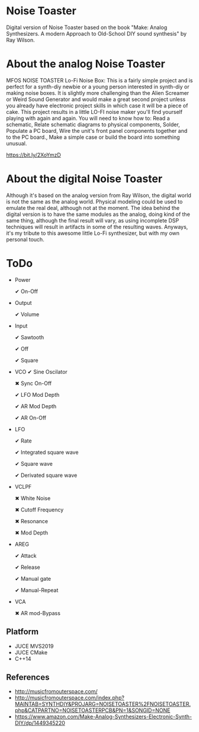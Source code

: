 # Noise Toaster

Digital version of Noise Toaster based on the book "Make: Analog Synthesizers. A modern Approach to Old-School DIY sound synthesis" by Ray Wilson. 

# About the analog Noise Toaster

MFOS NOISE TOASTER Lo-Fi Noise Box: This is a fairly simple project and is perfect for a synth-diy newbie or a young person interested in synth-diy or making noise boxes. It is slightly more challenging than the Alien Screamer or Weird Sound Generator and would make a great second project unless you already have electronic project skills in which case it will be a piece of cake. This project results in a little LO-FI noise maker you'll find yourself playing with again and again. You will need to know how to: Read a schematic, Relate schematic diagrams to physical components, Solder, Populate a PC board, Wire the unit's front panel components together and to the PC board., Make a simple case or build the board into something unusual.

https://bit.ly/2XoYmzD

# About the digital Noise Toaster

Although it's based on the analog version from Ray Wilson, the digital world is not the same as the analog world. Physical modeling could be used to emulate the real deal, although not at the moment. The idea behind the digital version is to have the same modules as the analog, doing kind of the same thing, although the final result will vary, as using incomplete DSP techniques will result in artifacts in some of the resulting waves. Anyways, it's my tribute to this awesome little Lo-Fi synthesizer, but with my own personal touch. 


# ToDo

- Power

	✔ On-Off
	
- Output
	
	✔ Volume
	
- Input

	✔ Sawtooth
	
	✔ Off
	
	✔ Square
	
- VCO
	✔ Sine Oscilator
	
	✖ Sync On-Off
	
	✔ LFO Mod Depth
	
	✔ AR Mod Depth
	
	✔ AR On-Off
	
- LFO
	
	✔ Rate
	
	✔ Integrated square wave
	
	✔ Square wave
	
	✔ Derivated square wave

- VCLPF
	
	✖ White Noise
	
	✖ Cutoff Frequency
	
	✖ Resonance
	
	✖ Mod Depth
	
- AREG
	
	✔ Attack
	
	✔ Release 
	
	✔ Manual gate
	
	✔ Manual-Repeat
	
- VCA

	✖ AR mod-Bypass
	
	

## Platform

- JUCE MVS2019
- JUCE CMake
- C++14

## References

- http://musicfromouterspace.com/
- http://musicfromouterspace.com/index.php?MAINTAB=SYNTHDIY&PROJARG=NOISETOASTER%2FNOISETOASTER.php&CATPARTNO=NOISETOASTERPCB&PN=1&SONGID=NONE
- https://www.amazon.com/Make-Analog-Synthesizers-Electronic-Synth-DIY/dp/1449345220
